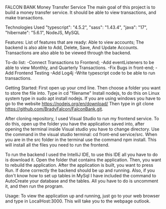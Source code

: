 FALCON BANK
Money Transfer Service
The main goal of this project is to build a money transfer service. It should be able to view transactions, and make transactions.

Technologies Used
"typescript": "4.5.2",
"sass": "1.43.4",
"java": "17",
"hibernate": "5.6.1",
NodeJS,
MySQL
       

Features:
List of features that are ready:
Able to view accounts;
The backend is also able to Add, Delete, Save, And Update Accounts.
Transactions are also able to be viewed through the backend.

To-do list:
-Connect Transactions to Frontend;
-Add eventListeners to be able to view Monthly, and Quarterly Transactions.
-Fix Bugs in front-end;
-Add Frontend Testing
-Add Log4j
-Write typescript code to be able to run transactions.


Getting Started:
First open up your cmd line. 
Then choose a folder you want to store the file into. Type in cd "filename"
Install nodejs, to do this on Linux system type in sudo apt install nodejs.
If you are using windows you have to go to the website https://nodejs.org/en/download/
Then type in git clone https://github.com/BradyFalcon/FalconBank.git.

After cloning repository, I used Visual Studio to run my frontend service.
To do this, open up the folder you have the application saved into, after opening the terminal inside Visual studio you have to change directory. Use the command in
the visual studio terminal: cd front-end service/src.
When you are in the src folder in the terminal use the command npm install. This will install all the files you need to run the frontend.

To run the backend I used the IntelliJ IDE, to use this IDE all you have to do is download it. Open the folder that contains the application. Then, you want to rebuild
the application. After the application is built, you want to press Run. If done correctly the backend should be up and running. Also, if you don't know how to set up
tables in MySql I have included the command to AutoCreate your database and the tables. All you have to do is uncomment it, and then run the program.



Usage:
To view the application up and running, just go to your web browser and type in LocalHost:3000. This will take you to the webpage outlook.


